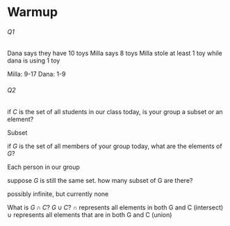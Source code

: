 # Warmup 
###### Q1
Dana says they have 10 toys
Milla says 8 toys
Milla stole at least 1 toy while dana is using 1 toy

Milla: 9-17
Dana: 1-9

###### Q2
if $C$ is the set of all students in our class today, is your group a subset or an element?

Subset

if $G$ is the set of all members of your group today, what are the elements of $G$?

Each person in our group

suppose $G$ is still the same set. how many subset of G are there?

possibly infinite, but currently none

What is $G\cap C$? $G\cup C$?
$\cap$ represents all elements in both G and C (intersect)
$\cup$ represents all elements that are in both G and C (union)

